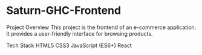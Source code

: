 # Saturn-GHC-Frontend


Project Overview
This project is the frontend of an e-commerce application. It provides a user-friendly interface for browsing products.

Tech Stack
HTML5
CSS3
JavaScript (ES6+)
React
